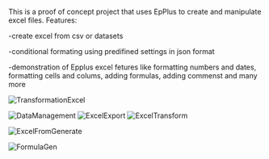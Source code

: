 This is a proof of concept project that uses EpPlus to create and manipulate excel files.
Features:

-create excel from csv or datasets

-conditional formating using predifined settings in json format

-demonstration of Epplus excel fetures like formatting numbers and dates, formatting cells and colums, adding formulas, adding commenst and many more


![TransformationExcel](https://github.com/user-attachments/assets/2969cab5-9e33-4ece-a63a-a704e7845486)


![DataManagement](https://github.com/user-attachments/assets/82d3dac2-7c1a-4083-9690-10d37ee26fd1)
![ExcelExport](https://github.com/user-attachments/assets/7a6b6f8b-57b3-41c4-bc98-bd9ffe611272)
![ExcelTransform](https://github.com/user-attachments/assets/8eef1b74-1941-452f-8af0-71d8d39813f6)


![ExcelFromGenerate](https://github.com/user-attachments/assets/0025a874-1486-4f43-adc4-1a0871c5d10c)

![FormulaGen](https://github.com/user-attachments/assets/2cd74a09-b476-4151-a197-8a1f1fdc1aa7)

